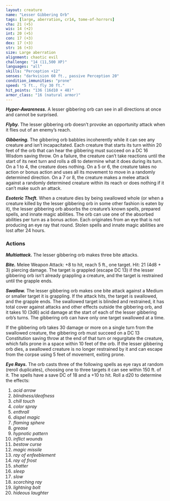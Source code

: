 ```yaml
---
layout: creature
name: "Lesser Gibbering Orb"
tags: [large, aberration, cr14, tome-of-horrors]
cha: 21 (+5)
wis: 14 (+2)
int: 20 (+5)
con: 17 (+3)
dex: 17 (+3)
str: 16 (+3)
size: Large aberration
alignment: chaotic evil
challenge: "14 (11,500 XP)"
languages: "all"
skills: "Perception +12"
senses: "darkvision 60 ft., passive Perception 20"
condition_immunities: "prone"
speed: "5 ft., fly 30 ft."
hit_points: "136 (16d10 + 48)"
armor_class: "16 (natural armor)"
---
```


***Hyper-Awareness.*** A lesser gibbering orb can see in all directions at
once and cannot be surprised.

***Flyby.*** The lesser gibbering orb doesn’t provoke an opportunity attack
when it flies out of an enemy’s reach.

***Gibbering.*** The gibbering orb babbles incoherently while it can see any
creature and isn’t incapacitated. Each creature that starts its turn within
20 feet of the orb that can hear the gibbering must succeed on a DC 16
Wisdom saving throw. On a failure, the creature can’t take reactions until
the start of its next turn and rolls a d8 to determine what it does during
its turn. On a 1 to 4, the creature does nothing. On a 5 or 6, the creature
takes no action or bonus action and uses all its movement to move in a
randomly determined direction. On a 7 or 8, the creature makes a melee
attack against a randomly determined creature within its reach or does
nothing if it can’t make such an attack.

***Esoteric Theft.*** When a creature dies by being swallowed whole (or
when a creature killed by the lesser gibbering orb in some other fashion is
eaten by it), the lesser gibbering orb absorbs the creature’s known spells,
prepared spells, and innate magic abilities. The orb can use one of the
absorbed abilities per turn as a bonus action. Each originates from an eye
that is not producing an eye ray that round. Stolen spells and innate magic
abilities are lost after 24 hours.

### Actions

***Multiattack.*** The lesser gibbering orb makes three bite attacks.

***Bite.*** Melee Weapon Attack: +8 to hit, reach 5 ft., one target. Hit: 21
(4d8 + 3) piercing damage. The target is grappled (escape DC 13) if the
lesser gibbering orb isn’t already grappling a creature, and the target is
restrained until the grapple ends.

***Swallow.*** The lesser gibbering orb makes one bite attack against a
Medium or smaller target it is grappling. If the attack hits, the target is
swallowed, and the grapple ends. The swallowed target is blinded and
restrained, it has total cover against attacks and other effects outside the
gibbering orb, and it takes 10 (3d6) acid damage at the start of each of the
lesser gibbering orb’s turns. The gibbering orb can have only one target
swallowed at a time.

If the gibbering orb takes 30 damage or more on a single turn from
the swallowed creature, the gibbering orb must succeed on a DC
13 Constitution saving throw at the end of that turn or regurgitate the
creature, which falls prone in a space within 10 feet of the orb. If the lesser
gibbering orb dies, a swallowed creature is no longer restrained by it and
can escape from the corpse using 5 feet of movement, exiting prone.

***Eye Rays.*** The orb casts three of the following spells as eye rays at
random (reroll duplicates), choosing one to three targets it can see within
150 ft. of it. The spells have a save DC of 18 and a +10 to hit.  Roll a d20 to determine the effects:

1. <i>acid arrow</i>
2. <i>blindness/deafness</i>
3. <i>chill touch</i>
4. <i>color spray</i>
5. <i>enthrall</i>
6. <i>dispel magic</i>
7. <i>flaming sphere</i>
8. <i>grease</i>
9. <i>hypnotic pattern</i>
10. <i>inflict wounds</i>
11. <i>bestow curse</i>
12. <i>magic missile</i>
13. <i>ray of enfeeblement</i>
14. <i>ray of frost</i>
15. <i>shatter</i>
16. <i>sleep</i>
17. <i>slow</i>
18. <i>scorching ray</i>
19. <i>lightning bolt</i>
20. <i>hideous laughter</i>
